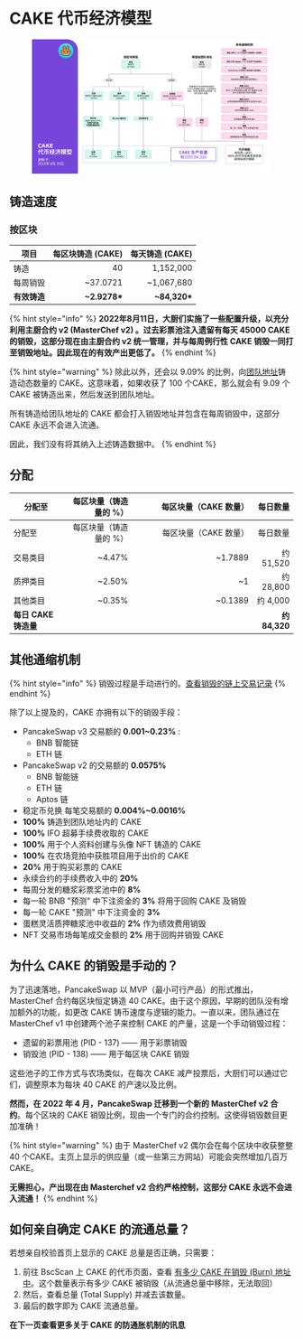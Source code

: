 # CAKE 代币经济模型



<figure><img src="../../.gitbook/assets/230829-cn.png" alt=""><figcaption></figcaption></figure>

## **铸造速度** <a href="#emission-rate" id="emission-rate"></a>

### **按区块**

| **项目**   | **每区块铸造 (CAKE)** | **每天铸造 (CAKE)** |
| -------- | ---------------: | --------------: |
| 铸造       |               40 |       1,152,000 |
| 每周销毁     |        \~37.0721 |     \~1,067,680 |
| **有效铸造** |   **\~2.9278\*** |  **\~84,320\*** |

{% hint style="info" %}
**2022年8月11日，大厨们实施了一些配置升级，以充分利用主厨合约 v2 (MasterChef v2) 。过去彩票池注入遗留有每天 45000 CAKE 的销毁，这部分现在由主厨合约 v2 统一管理，并与每周例行性 CAKE 销毁一同打至销毁地址。因此现在的有效产出更低了。**
{% endhint %}

{% hint style="warning" %}
除此以外，还会以 9.09% 的比例，向[团队地址](https://bscscan.com/address/0xceba60280fb0ecd9a5a26a1552b90944770a4a0e#tokentxns)铸造动态数量的 CAKE。这意味着，如果收获了 100 个CAKE，那么就会有 9.09 个 CAKE 被铸造出来，然后发送到团队地址。

所有铸造给团队地址的 CAKE 都会打入销毁地址并包含在每周销毁中，这部分 CAKE 永远不会进入流通。

因此，我们没有将其纳入上述铸造数据中。
{% endhint %}

## 分配 <a href="#distribution" id="distribution"></a>

<table data-header-hidden><thead><tr><th>分配至</th><th align="right">每区块量（铸造量的 %）</th><th width="200" align="right">每区块量（CAKE 数量）</th><th align="right">每日数量</th></tr></thead><tbody><tr><td>分配至</td><td align="right">每区块量（铸造量的 %）</td><td align="right">每区块量（CAKE 数量）</td><td align="right">每日数量</td></tr><tr><td>交易类目</td><td align="right">~4.47%</td><td align="right">~1.7889</td><td align="right">约 51,520 </td></tr><tr><td>质押类目</td><td align="right">~2.50%</td><td align="right">~1</td><td align="right">约 28,800</td></tr><tr><td>其他类目</td><td align="right">~0.35%</td><td align="right">~0.1389</td><td align="right">约 4,000</td></tr><tr><td><strong>每日 CAKE 铸造量</strong></td><td align="right"></td><td align="right"></td><td align="right"><strong>约</strong> <strong>84,320</strong></td></tr></tbody></table>

## **其他通缩机制** <a href="#other-deflationary-mechanics" id="other-deflationary-mechanics"></a>

{% hint style="info" %}
销毁过程是手动进行的。[查看销毁的链上交易记录](https://bscscan.com/token/0x0e09fabb73bd3ade0a17ecc321fd13a19e81ce82?a=0x000000000000000000000000000000000000dead)
{% endhint %}

除了以上提及的，CAKE 亦拥有以下的销毁手段：

* PancakeSwap v3 交易额的 **0.001\~0.23%** :
  * BNB 智能链
  * ETH 链
* PancakeSwap v2 的交易额的 **0.0575%**
  * BNB 智能链
  * ETH 链
  * Aptos 链
* 稳定币兑换 每笔交易额的 **0.004%\~0.0016%**&#x20;
* **100%** 铸造到团队地址内的 CAKE
* **100%** IFO 超募手续费收取的 CAKE
* **100%** 用于个人资料创建与头像 NFT 铸造的 CAKE
* **100%** 在农场竞拍中获胜项目用于出价的 CAKE
* **20%** 用于购买彩票的 CAKE
* 永续合约的手续费收入中的 **20%**
* 每周分发的糖浆彩票奖池中的 **8%**
* 每一轮 BNB "预测" 中下注资金的 **3%** 将用于回购 CAKE 及销毁
* 每一轮 CAKE "预测" 中下注资金的 **3%**
* 蛋糕灵活质押糖浆池中收益的 **2%** 作为绩效费用销毁
* &#x20;NFT 交易市场每笔成交金额的 **2%** 用于回购并销毁 CAKE

## 为什么 CAKE 的销毁是手动的？

为了迅速落地，PancakeSwap 以 MVP（最小可行产品）的形式推出，MasterChef 合约每区块恒定铸造 40 CAKE。由于这个原因，早期的团队没有增加额外的功能，如更改 CAKE 铸币速度与逻辑的能力。一直以来，团队通过在 MasterChef v1 中创建两个池子来控制 CAKE 的产量，这是一个手动销毁过程：

* 遗留的彩票用池 (PID - 137) —— 用于彩票销毁
* 销毁池 (PID - 138) —— 用于每区块 CAKE 销毁

这些池子的工作方式与农场类似，在每次 CAKE 减产投票后，大厨们可以通过它们，调整原本为每块 40 CAKE 的产速以及比例。

**然而，在 2022 年 4 月，PancakeSwap 迁移到一个新的 MasterChef v2 合约**。每个区块的 CAKE 销毁比例，现由一个专门的合约控制。这使得销毁数目更加准确！

{% hint style="warning" %}
由于 MasterChef v2 偶尔会在每个区块中收获整整 40 个CAKE。主页上显示的供应量（或一些第三方网站）可能会突然增加几百万CAKE。

**无需担心，产出现在由 Masterchef v2 合约严格控制，这部分 CAKE 永远不会进入流通！**
{% endhint %}

## 如何亲自确定 CAKE 的流通总量？

若想亲自校验首页上显示的 CAKE 总量是否正确，只需要：

1. 前往 BscScan 上 CAKE 的代币页面，查看 [有多少 CAKE 在销毁 (Burn) 地址中](https://bscscan.com/token/0x0e09fabb73bd3ade0a17ecc321fd13a19e81ce82#balances)。这个数量表示有多少 CAKE 被销毁（从流通总量中移除，无法取回）
2. 然后，查看总量 (Total Supply) 并减去该数量。
3. 最后的数字即为 CAKE 流通总量。



**在下一页查看更多关于 CAKE 的防通胀机制的讯息**
